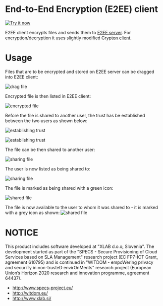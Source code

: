 # End-to-End Encryption (E2EE) client

<a target="_blank" href="https://chrome.google.com/webstore/detail/e2ee-client/gijohbllljmpdlljfognplndkpfhllfe">
<img alt="Try it now" src="https://raw.github.com/GoogleChrome/chrome-app-samples/master/tryitnowbutton_small.png" title="Click here to install this app from the Chrome Web Store"></img>
</a>

E2EE client encrypts files and sends them to [E2EE server](https://github.com/xlab-si/e2ee-server). For encryption/decryption it uses slightly modified [Crypton client](https://github.com/SpiderOak/crypton).

# Usage

Files that are to be encrypted and stored on E2EE server can be dragged into E2EE client:

![drag file](https://github.com/xlab-si/e2ee-server/raw/master/pictures/drag.png)

Encrypted file is then listed in E2EE client: 

![encrypted file](https://github.com/xlab-si/e2ee-server/raw/master/pictures/file_encrypted.png)

Before the file is shared to another user, the trust has be established between the two users as shown below:

![establishing trust](https://github.com/xlab-si/e2ee-server/raw/master/pictures/trust1.png)

![establishing trust](https://github.com/xlab-si/e2ee-server/raw/master/pictures/trust2.png)


The file can be then shared to another user:

![sharing file](https://github.com/xlab-si/e2ee-server/raw/master/pictures/share1.png)

The user is now listed as being shared to:

![sharing file](https://github.com/xlab-si/e2ee-server/raw/master/pictures/share2.png)

The file is marked as being shared with a green icon:

![shared file](https://github.com/xlab-si/e2ee-server/raw/master/pictures/shared1.png)

The file is now available to the user to whom it was shared to - it is marked with a grey icon as shown:
![shared file](https://github.com/xlab-si/e2ee-server/raw/master/pictures/shared2.png)



# NOTICE #

This product includes software developed at "XLAB d.o.o, Slovenia". The development started as part of the "SPECS - Secure Provisioning of Cloud Services based on SLA Management" research project (EC FP7-ICT Grant, agreement 610795) and is continued in "WITDOM - empoWering prIvacy and securiTy in non-trusteD envirOnMents" research project (European Union’s Horizon 2020 research and innovation programme, agreement 64437).

* http://www.specs-project.eu/
* http://witdom.eu/
* http://www.xlab.si/



